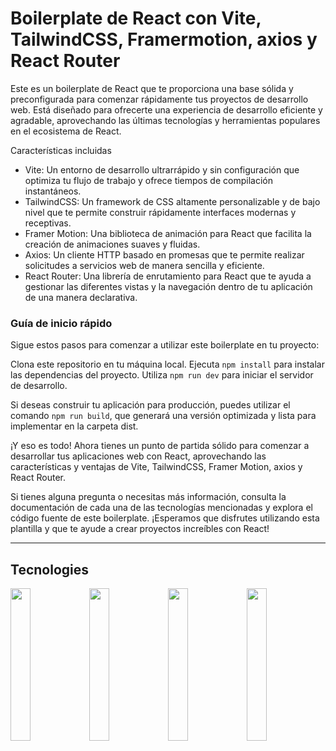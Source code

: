 # Boilerplate de React con Vite, TailwindCSS, Framermotion, axios y React Router
Este es un boilerplate de React que te proporciona una base sólida y preconfigurada para comenzar rápidamente tus proyectos de desarrollo web. Está diseñado para ofrecerte una experiencia de desarrollo eficiente y agradable, aprovechando las últimas tecnologías y herramientas populares en el ecosistema de React.

Características incluidas
- Vite: Un entorno de desarrollo ultrarrápido y sin configuración que optimiza tu flujo de trabajo y ofrece tiempos de compilación instantáneos.
- TailwindCSS: Un framework de CSS altamente personalizable y de bajo nivel que te permite construir rápidamente interfaces modernas y receptivas.
- Framer Motion: Una biblioteca de animación para React que facilita la creación de animaciones suaves y fluidas.
- Axios: Un cliente HTTP basado en promesas que te permite realizar solicitudes a servicios web de manera sencilla y eficiente.
- React Router: Una librería de enrutamiento para React que te ayuda a gestionar las diferentes vistas y la navegación dentro de tu aplicación de una manera declarativa.

### Guía de inicio rápido
Sigue estos pasos para comenzar a utilizar este boilerplate en tu proyecto:

Clona este repositorio en tu máquina local.
Ejecuta `npm install` para instalar las dependencias del proyecto.
Utiliza `npm run dev` para iniciar el servidor de desarrollo.

Si deseas construir tu aplicación para producción, puedes utilizar el comando `npm run build`, que generará una versión optimizada y lista para implementar en la carpeta dist.

¡Y eso es todo! Ahora tienes un punto de partida sólido para comenzar a desarrollar tus aplicaciones web con React, aprovechando las características y ventajas de Vite, TailwindCSS, Framer Motion, axios y React Router.

Si tienes alguna pregunta o necesitas más información, consulta la documentación de cada una de las tecnologías mencionadas y explora el código fuente de este boilerplate. ¡Esperamos que disfrutes utilizando esta plantilla y que te ayude a crear proyectos increíbles con React!

---

## Tecnologies

<img src="https://logo.clearbit.com/reactjs.org" width="25%"><img src="https://reactrouter.com/_brand/react-router-mark-color-inverted.png" width="25%"><img src="https://logo.clearbit.com/tailwindcss.com" width="25%"><img src="https://user-images.githubusercontent.com/8939680/57233882-20344080-6fe5-11e9-9086-d20a955bed59.png" width="25%" >
